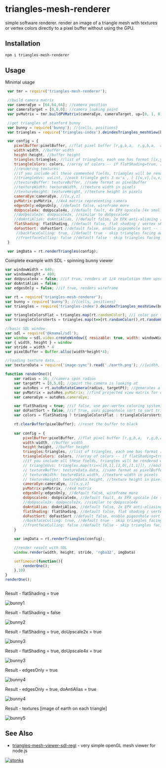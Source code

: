 # triangles-mesh-renderer

simple software renderer. render an image of a triangle mesh with textures or vertex colors directly to a pixel buffer without using the GPU.  

## Installation

```sh
npm i triangles-mesh-renderer
```

## Usage 

Minimal usage
```javascript
 var tmr = require('triangles-mesh-renderer');

 //build camera matrix
 var cameraEye = [64,64,64]; //camera position
 var cameraTarget = [0,0,0]; //camera looking point
 var pvMatrix = tmr.buildPVMatrix(cameraEye, cameraTarget, up=[0, 1, 0], cameraFovRadians=Math.PI/4, aspect=320/240)

 //get triangles of stanford bunny
 var bunny = require('bunny'); //{cells, positions}
 var triangles = require('triangles-index').deindexTriangles_meshView(bunny); //list of raw triangles, each one [[x,y,z],[x,y,z],[x,y,z]]

 var config = {
    pixelBuffer:pixelBuffer, //flat pixel buffer [r,g,b,a,  r,g,b,a,  r,g,b,a, ... ]
    width:width, //buffer width
    height:height, //buffer height
    triangles:triangles, //list of triangles, each one has format [[x,y,z],[x,y,z],[x,y,z]]
    triangleColors: colors, //array of colors -- if flatShading=true, [r,g,b] per triangle -- if false, [[r,g,b],[r,g,b],[r,g,b]] for each triangle
    //rendering textures:
    //if you include all these commented fields, triangles will be rendered with textures:
    //triangleUvs: uvList, //each triangle gets 3 uv's , [ [[u,v],[u,v],[u,v]],  [[u,v],[u,v],[u,v]], ...]
    //textureBuffer: textureBuffer, //same format as pixelBuffer
    //textureWidth: textureWidth, //texture width in pixels 
    //textureHeight: textureHeight, //texture height in pixels 
    cameraEye:cameraEye, //[x,y,z]
    pvMatrix:pvMatrix, //4x4 matrix representing camera 
    edgesOnly:edgesOnly, //default false, wireframe more
    doUpscale4x: doUpscale4x, //default fault, 4x EPX upscale [4x smaller render]
    //doUpscale2x: doUpscale2x, //similar to doUpscale4x
    //doAntiAlias: doAntiAlias, //default false, 2x EPX anti-aliasing [render size unchanged. can be used at same time as doUpscale4x/2x]
    flatShading: flatShading, //default false, flat shading / vertex shading - default false
    doFastSort: doFastSort //default false, enable pigeonhole sort -- faster, less accurate
     //backfaceCulling: true, //default true - skip triangles facing away from camera
     //frontfaceCulling: false //default false - skip triangles facing camera ["invert" the space] - note - this is ignored if backfaceCulling=true
 }

 var imgData = rt.renderTriangles(config);
```

Complete example with SDL - spinning bunny viewer 

```javascript
var windowWidth = 640;
var windowHeight = 480;
var doUpscale4x = false; //if true, renders at 1/4 resolution then upscales with EPX algorithm
var doAntiAlias = false;
var edgesOnly = false; //if true, renders wireframe

var rt = require('triangles-mesh-renderer');
var bunny = require('bunny'); //{cells, positions}
var triangles = require('triangles-index').deindexTriangles_meshView(bunny); //list of raw triangles, each one [[x,y,z],[x,y,z],[x,y,z]]

var triangleColorsFlat = triangles.map(rt.randomColor); //1 color per triangle [r,g,b] -- [255, 255, 255] for white etc
var triangleColorsVerts = triangles.map(t=>[rt.randomColor(),rt.randomColor(),rt.randomColor()]); //1 color per vert, each triangle gets [[r,g,b],[r,g,b],[r,g,b]]

//basic SDL window
var sdl = require('@kmamal/sdl');
var window = sdl.video.createWindow({ resizable: true, width: windowWidth, height: windowHeight })
var { width, height } = window
var stride = width * 4
var pixelBuffer = Buffer.alloc(width*height*4);

//loading texture data...
var textureData = require('image-sync').read('./earth.png'); //{width, height, data, saveAs}

function renderOne(){
    var radius = 16; //camera spin radius
    var targetPt = [0,5,0]; //point the camera is looking at
    var autoRes = rt.autoRotateCamera(radius, targetPt); //generates a camera spinning around the origin
    var pvMatrix = autoRes.pvMatrix; //find projected view matrix for camera
    var cameraEye = autoRes.cameraEye;

    var flatShading = true; //if false, use per-vertex coloring system, otherwise each triangle is a solid color
    var doFastSort = false; //if true, uses pigeonhole sort to sort triangles by depth - faster but less accurate
    var colors = flatShading ? triangleColorsFlat : triangleColorsVerts;

    rt.clearBuffer(pixelBuffer); //reset the buffer to black
    
    var config = {
        pixelBuffer:pixelBuffer, //flat pixel buffer [r,g,b,a,  r,g,b,a,  r,g,b,a, ... ]
        width:width, //buffer width
        height:height, //buffer height
        triangles:triangles, //list of triangles, each one has format [[x,y,z],[x,y,z],[x,y,z]]
        triangleColors: colors, //array of colors -- if flatShading=true, [r,g,b] per triangle -- if false, [[r,g,b],[r,g,b],[r,g,b]] for each triangle
        //if you include all these fields, triangles will be rendered with textures:
        // triangleUvs: triangles.map(tri=>[[0,1],[1,0],[1,1]]), //each triangle gets 3 uv's , [ [[u,v],[u,v],[u,v]],  [[u,v],[u,v],[u,v]], ...]
        // textureBuffer: textureData.data, //same format as pixelBuffer
        // textureWidth: textureData.width, //texture width in pixels
        // textureHeight: textureData.height, //texture height in pixels
        cameraEye:cameraEye, //[x,y,z]
        pvMatrix:pvMatrix, //4x4 matrix
        edgesOnly:edgesOnly, //default false, wireframe more
        doUpscale4x: doUpscale4x, //default fault, 4x EPX upscale [4x smaller render]
        //doUpscale2x: doUpscale2x, //similar to doUpscale4x
        doAntiAlias: doAntiAlias, //default false, 2x EPX anti-aliasing [render size unchanged. can be used at same time as doUpscale4x/2x]
        flatShading: flatShading, //default false, flat shading / vertex shading - default false
        doFastSort: doFastSort //default false, enable pigeonhole sort -- faster, less accurate
        //backfaceCulling: true, //default true - skip triangles facing away from camera
        //frontfaceCulling: false //default false - skip triangles facing camera ["invert" the space] - note - this is ignored if backfaceCulling=true
    }

    var imgData = rt.renderTriangles(config);

    //render result with SDL
    window.render(width, height, stride, 'rgba32', imgData)

    setTimeout(function(){
        renderOne();
    },10)
}
renderOne();



```

Result - flatShading = true

![bunny1](https://i.imgur.com/Hl9KmI5.png)

Result - flatShading = false

![bunny2](https://i.imgur.com/3xey2ch.png)

Result - flatShading = true, doUpscale2x = true

![bunny3](https://i.imgur.com/vXLSY4Y.png)

Result - flatShading = true, doUpscale4x = true

![bunny3](https://i.imgur.com/40UMem1.png)

Result - edgesOnly = true

![bunny4](https://i.imgur.com/Ts5WMCe.png)

Result - edgesOnly = true, doAntiAlias = true

![bunny4](https://i.imgur.com/hfSuzvj.png)

Result - textures [image of earth on each triangle]

![bunny5](https://i.imgur.com/JGEDjgF.png)

## See Also

- [triangles-mesh-viewer-sdl-regl](https://www.npmjs.com/package/triangles-mesh-viewer-sdl-regl) - very simple openGL mesh viewer for node.js 



[![stonks](https://i.imgur.com/UpDxbfe.png)](https://www.npmjs.com/~stonkpunk)

